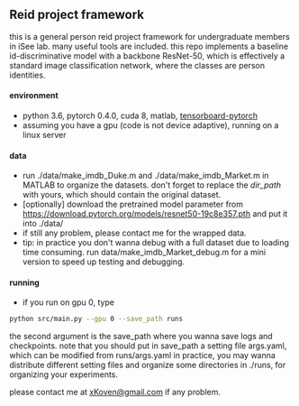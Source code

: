 ## Reid project framework
this is a general person reid project framework for undergraduate members in iSee lab.
many useful tools are included.
this repo implements a baseline id-discriminative model with a backbone ResNet-50,
which is effectively a standard image classification network,
where the classes are person identities.

#### environment
- python 3.6, pytorch 0.4.0, cuda 8, matlab, [tensorboard-pytorch](https://github.com/lanpa/tensorboard-pytorch)
- assuming you have a gpu (code is not device adaptive), running on a linux server

#### data
- run ./data/make_imdb_Duke.m and ./data/make_imdb_Market.m in MATLAB to organize the datasets.
don't forget to replace the *dir_path* with yours, which should contain the original dataset.
- [optionally] download the pretrained model parameter from https://download.pytorch.org/models/resnet50-19c8e357.pth
and put it into ./data/
- if still any problem, please contact me for the wrapped data.
- tip: in practice you don't wanna debug with a full dataset due to loading time consuming.
run data/make_imdb_Market_debug.m for a mini version to speed up testing and debugging.

#### running
- if you run on gpu 0, type
```bash
python src/main.py --gpu 0 --save_path runs
```
the second argument is the save_path where you wanna save logs and checkpoints.
note that you should put in save_path a setting file args.yaml,
which can be modified from runs/args.yaml
in practice, you may wanna distribute different setting files and organize some directories in ./runs,
for organizing your experiments.

please contact me at xKoven@gmail.com if any problem.